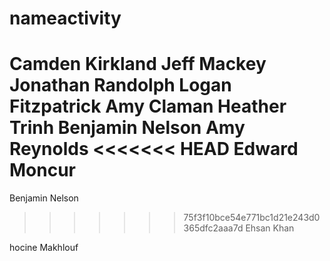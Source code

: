 # nameactivity
Camden Kirkland
Jeff Mackey
Jonathan Randolph
Logan Fitzpatrick
Amy Claman
Heather Trinh
Benjamin Nelson
Amy Reynolds
<<<<<<< HEAD
Edward Moncur
=======
Benjamin Nelson
>>>>>>> 75f3f10bce54e771bc1d21e243d0365dfc2aaa7d
Ehsan Khan



hocine Makhlouf 